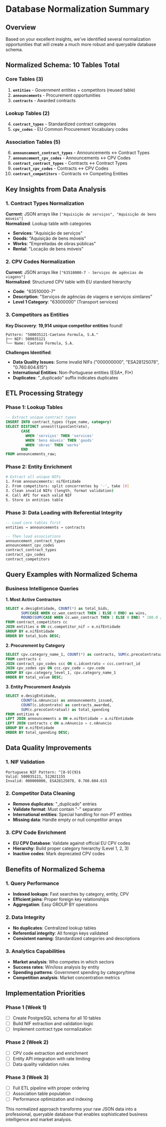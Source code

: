 # Database Normalization Summary

## Overview
Based on your excellent insights, we've identified several normalization opportunities that will create a much more robust and queryable database schema.

## Normalized Schema: 10 Tables Total

### Core Tables (3)
1. **`entities`** - Government entities + competitors (reused table)
2. **`announcements`** - Procurement opportunities 
3. **`contracts`** - Awarded contracts

### Lookup Tables (2)
4. **`contract_types`** - Standardized contract categories
5. **`cpv_codes`** - EU Common Procurement Vocabulary codes

### Association Tables (5) 
6. **`announcement_contract_types`** - Announcements ↔ Contract Types
7. **`announcement_cpv_codes`** - Announcements ↔ CPV Codes
8. **`contract_contract_types`** - Contracts ↔ Contract Types  
9. **`contract_cpv_codes`** - Contracts ↔ CPV Codes
10. **`contract_competitors`** - Contracts ↔ Competing Entities

## Key Insights from Data Analysis

### 1. Contract Types Normalization
**Current**: JSON arrays like `["Aquisição de serviços", "Aquisição de bens móveis"]`  
**Normalized**: Lookup table with categories
- **Services**: "Aquisição de serviços"
- **Goods**: "Aquisição de bens móveis"  
- **Works**: "Empreitadas de obras públicas"
- **Rental**: "Locação de bens móveis"

### 2. CPV Codes Normalization  
**Current**: JSON arrays like `["63510000-7 - Serviços de agências de viagens"]`  
**Normalized**: Structured CPV table with EU standard hierarchy
- **Code**: "63510000-7"
- **Description**: "Serviços de agências de viagens e serviços similares"
- **Level 1 Category**: "63000000" (Transport services)

### 3. Competitors as Entities
**Key Discovery**: **19,914 unique competitor entities** found!
```
Pattern: "500035121-Caetano Formula, S.A."
├── NIF: 500035121  
└── Name: Caetano Formula, S.A.
```

**Challenges Identified**:
- **Data Quality Issues**: Some invalid NIFs ("000000000", "ESA28125078", "0.760.604.615")
- **International Entities**: Non-Portuguese entities (ESA*, FI*)
- **Duplicates**: "_duplicado" suffix indicates duplicates

## ETL Processing Strategy

### Phase 1: Lookup Tables
```sql
-- Extract unique contract types
INSERT INTO contract_types (type_name, category)
SELECT DISTINCT unnest(tiposContrato), 
       CASE 
         WHEN 'serviços' THEN 'services'
         WHEN 'bens móveis' THEN 'goods'
         WHEN 'obras' THEN 'works'
       END
FROM announcements_raw;
```

### Phase 2: Entity Enrichment
```bash
# Extract all unique NIFs
1. From announcements: nifEntidade  
2. From competitors: split concorrentes by '-', take [0]
3. Clean invalid NIFs (length, format validation)
4. Call API for each valid NIF
5. Store in entities table
```

### Phase 3: Data Loading with Referential Integrity
```sql
-- Load core tables first
entities → announcements → contracts

-- Then load associations
announcement_contract_types
announcement_cpv_codes  
contract_contract_types
contract_cpv_codes
contract_competitors
```

## Query Examples with Normalized Schema

### Business Intelligence Queries

**1. Most Active Contractors**
```sql
SELECT e.desigEntidade, COUNT(*) as total_bids,
       SUM(CASE WHEN cc.won_contract THEN 1 ELSE 0 END) as wins,
       ROUND(SUM(CASE WHEN cc.won_contract THEN 1 ELSE 0 END) * 100.0 / COUNT(*), 2) as win_rate
FROM contract_competitors cc
JOIN entities e ON cc.competitor_nif = e.nifEntidade  
GROUP BY e.nifEntidade
ORDER BY total_bids DESC;
```

**2. Procurement by Category**
```sql
SELECT cpv.category_name_1, COUNT(*) as contracts, SUM(c.precoContratual) as total_value
FROM contracts c
JOIN contract_cpv_codes ccc ON c.idcontrato = ccc.contract_id
JOIN cpv_codes cpv ON ccc.cpv_code = cpv.code
GROUP BY cpv.category_level_1, cpv.category_name_1
ORDER BY total_value DESC;
```

**3. Entity Procurement Analysis**
```sql
SELECT e.desigEntidade,
       COUNT(a.nAnuncio) as announcements_issued,
       COUNT(c.idcontrato) as contracts_awarded,
       SUM(c.precoContratual) as total_spending
FROM entities e
LEFT JOIN announcements a ON e.nifEntidade = a.nifEntidade
LEFT JOIN contracts c ON a.nAnuncio = c.nAnuncio
GROUP BY e.nifEntidade
ORDER BY total_spending DESC;
```

## Data Quality Improvements

### 1. NIF Validation
```regex
Portuguese NIF Pattern: ^[0-9]{9}$
Valid: 500035121, 512021155
Invalid: 000000000, ESA28125078, 0.760.604.615
```

### 2. Competitor Data Cleaning
- **Remove duplicates**: "_duplicado" entries
- **Validate format**: Must contain "-" separator
- **International entities**: Special handling for non-PT entities
- **Missing data**: Handle empty or null competitor arrays

### 3. CPV Code Enrichment
- **EU CPV Database**: Validate against official EU CPV codes
- **Hierarchy**: Build proper category hierarchy (Level 1, 2, 3)
- **Inactive codes**: Mark deprecated CPV codes

## Benefits of Normalized Schema

### 1. Query Performance
- **Indexed lookups**: Fast searches by category, entity, CPV
- **Efficient joins**: Proper foreign key relationships
- **Aggregation**: Easy GROUP BY operations

### 2. Data Integrity
- **No duplicates**: Centralized lookup tables
- **Referential integrity**: All foreign keys validated
- **Consistent naming**: Standardized categories and descriptions

### 3. Analytics Capabilities
- **Market analysis**: Who competes in which sectors
- **Success rates**: Win/loss analysis by entity
- **Spending patterns**: Government spending by category/time
- **Competition analysis**: Market concentration metrics

## Implementation Priorities

### Phase 1 (Week 1)
- [ ] Create PostgreSQL schema for all 10 tables
- [ ] Build NIF extraction and validation logic
- [ ] Implement contract type normalization

### Phase 2 (Week 2)  
- [ ] CPV code extraction and enrichment
- [ ] Entity API integration with rate limiting
- [ ] Data quality validation rules

### Phase 3 (Week 3)
- [ ] Full ETL pipeline with proper ordering
- [ ] Association table population
- [ ] Performance optimization and indexing

This normalized approach transforms your raw JSON data into a professional, queryable database that enables sophisticated business intelligence and market analysis.
